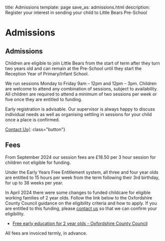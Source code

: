 title: Admissions
template: page
save_as: admissions.html
description: Register your interest in sending your child to Little Bears Pre-School

# Admissions

## Admissions

Children are eligible to join Little Bears from the start of term after
they turn two years old and can remain at the Pre-School until they start
the Reception Year of Primary/Infant School.

We run sessions Monday to Friday 9am &ndash; 12pm and 12pm &ndash; 3pm.
Children are welcome to attend any combination of sessions, subject to
availability.  All children are required to attend a minimum of two sessions per
week or five once they are entitled to funding.

Early registration is advisable. Our supervisor is always happy to discuss
individual needs as well as organising settling in sessions for your child
once a place is confirmed.

[Contact Us](contact){: class="button"}

## Fees

From September 2024 our session fees are &pound;18.50 per 3 hour session for
children not eligible for funding.

Under the Early Years Free Entitlement system, all three and four year
olds are entitled to 15 hours per week from the term following their 3rd
birthday, for up to 38 weeks per year.

In April 2024 there were some changes to funded childcare for eligible working
families of 2 year olds.  Follow the link below to the Oxfordshire County
Council guidance on the eligibility criteria and how to apply.  If you are
entitled to this funding, please [contact us](/contact) so that we can confirm
your eligibility.

* [Free early education for 2 year olds - Oxfordshire County Council](https://www.oxfordshire.gov.uk/residents/children-education-and-families/early-years-education/free-education-2-year-olds)

All fees are invoiced termly, in advance.
